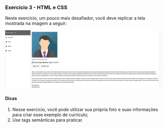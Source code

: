 ### Exercício 3 - HTML e CSS
Neste exercício, um pouco mais desafiador, você deve replicar a tela mostrada na imagem a seguir: 

![exerciciotres](exercicio2.png)

#### Dicas
1. Nesse exercício, você pode utilizar sua própria foto e suas informações para criar esse exemplo de currículo; 
2. Use tags semânticas para praticar.